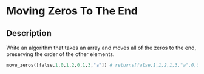 # Moving Zeros To The End

## Description

Write an algorithm that takes an array and moves all of the zeros to the end, preserving the order of the other elements.

```python
move_zeros([false,1,0,1,2,0,1,3,"a"]) # returns[false,1,1,2,1,3,"a",0,0]
```